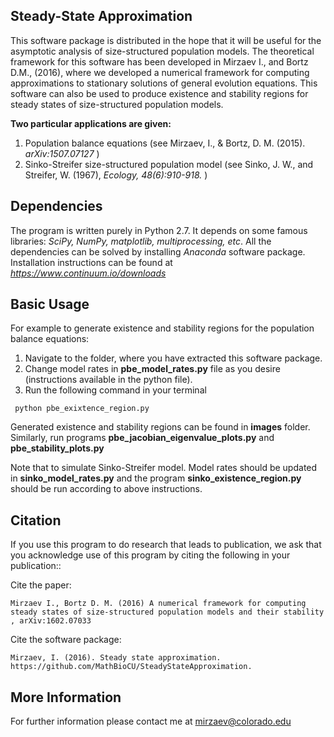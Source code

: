 ﻿## Steady-State Approximation

This software package is distributed in the hope that it will be useful for the asymptotic analysis
of size-structured population models. The theoretical framework for this software has been developed in Mirzaev I., and Bortz D.M., (2016), where we 
developed a numerical framework for computing approximations to stationary solutions of general evolution equations. This software can also be used 
to produce existence and stability regions for steady states of size-structured population models. 

**Two particular applications are given:**

1. Population balance equations (see Mirzaev, I., & Bortz, D. M. (2015). *arXiv:1507.07127* )
2. Sinko-Streifer size-structured population model (see Sinko, J. W., and Streifer, W. (1967), *Ecology, 48(6):910-918.* ) 


## Dependencies
The program is written purely in Python 2.7. It depends on some famous libraries: *SciPy, NumPy, matplotlib, multiprocessing, etc*.
All the dependencies can be solved by installing *Anaconda* software package. Installation instructions can be found at
*https://www.continuum.io/downloads*


## Basic Usage

For example to generate existence and stability regions for the population balance equations:

1. Navigate to the folder, where you have extracted this software package.
2. Change model rates in **pbe_model_rates.py** file as you desire (instructions available in the python file).
3. Run the following command in your terminal
```
 python pbe_exixtence_region.py 
``` 
Generated existence and stability regions can be found in **images** folder. Similarly, run programs **pbe_jacobian_eigenvalue_plots.py** and **pbe_stability_plots.py** 

Note that to simulate Sinko-Streifer model. Model rates should be updated in **sinko_model_rates.py** and the program **sinko_existence_region.py** should be run according to above instructions. 



## Citation
If you use this program to do research that leads to publication, we ask that you acknowledge use of this program by citing the following in your publication::


Cite the paper: 

```
Mirzaev I., Bortz D. M. (2016) A numerical framework for computing steady states of size-structured population models and their stability , arXiv:1602.07033
```

Cite the software package:

```
Mirzaev, I. (2016). Steady state approximation. https://github.com/MathBioCU/SteadyStateApproximation.
```

## More Information

For further information please contact me at mirzaev@colorado.edu


